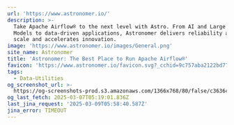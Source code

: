```yaml
---
url: 'https://www.astronomer.io/'
description: >-
  Take Apache Airflow® to the next level with Astro. From AI and Large Language
  Models to data-driven applications, Astronomer delivers reliability at any
  scale and accelerates innovation.
image: 'https://www.astronomer.io/images/General.png'
site_name: Astronomer
title: 'Astronomer: The Best Place to Run Apache Airflow®'
favicon: 'https://www.astronomer.io/favicon.svg?_cchid=9c757aba2122bd77699d0b55ce381f6c'
tags:
  - Data-Utilities
og_screenshot_url: >-
  https://og-screenshots-prod.s3.amazonaws.com/1366x768/80/false/c3636c9adad3e69e9e40f4d1c90fbbc94a75074ddfee7365577f5124be2c0e3a.jpeg
og_last_fetch: 2025-03-07T05:19:01.836Z
last_jina_request: '2025-03-09T05:58:40.587Z'
jina_error: TIMEOUT
---
```


